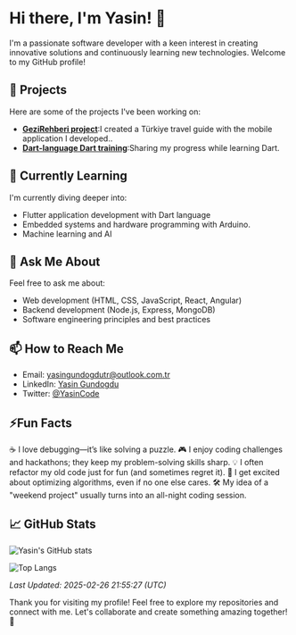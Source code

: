 # Hi there, I'm Yasin! 👋

I'm a passionate software developer with a keen interest in creating innovative solutions and continuously learning new technologies. Welcome to my GitHub profile!

## 🔭 Projects

Here are some of the projects I've been working on:

- **[GeziRehberi project](https://github.com/YasinGundogduCode/RehberProjesi)**:I created a Türkiye travel guide with the mobile application I developed..
- **[Dart-language Dart training](https://github.com/YasinGundogduCode/Dart-language)**:Sharing my progress while learning Dart.
  

## 🌱 Currently Learning

I'm currently diving deeper into:

- Flutter application development with Dart language
- Embedded systems and hardware programming with Arduino.
- Machine learning and AI

## 💬 Ask Me About

Feel free to ask me about:

- Web development (HTML, CSS, JavaScript, React, Angular)
- Backend development (Node.js, Express, MongoDB)
- Software engineering principles and best practices

## 📫 How to Reach Me

- Email: [yasingundogdutr@outlook.com.tr](mailto:yasingundogdutr@outlook.com.tr)
- LinkedIn: [Yasin Gundogdu](https://www.linkedin.com/in/yasin-gündoğdu-201b6330a/)
- Twitter: [@YasinCode](https://twitter.com/YasinCode)

## ⚡Fun Facts
☕ I love debugging—it’s like solving a puzzle.
🎮 I enjoy coding challenges and hackathons; they keep my problem-solving skills sharp.
💡 I often refactor my old code just for fun (and sometimes regret it).
🚀 I get excited about optimizing algorithms, even if no one else cares.
🛠️ My idea of a "weekend project" usually turns into an all-night coding session.

## 📈 GitHub Stats

![Yasin's GitHub stats](https://github-readme-stats.vercel.app/api?username=YasinGundogduCode&show_icons=true&theme=radical)

![Top Langs](https://github-readme-stats.vercel.app/api/top-langs/?username=YasinGundogduCode&layout=compact&theme=radical)

_Last Updated: 2025-02-26 21:55:27 (UTC)_

Thank you for visiting my profile! Feel free to explore my repositories and connect with me. Let's collaborate and create something amazing together! 🚀
